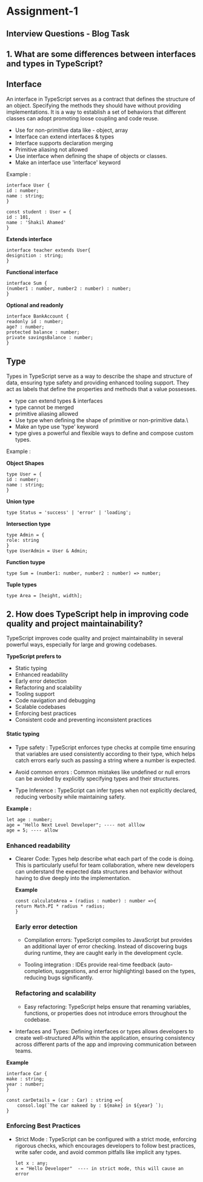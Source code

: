 # Assignment-1

## Interview Questions - Blog Task

## 1. What are some differences between interfaces and types in TypeScript?

## Interface

An interface in TypeScript serves as a contract that defines the structure of an object. Specifying the methods they should have without providing implementations. It is a way to establish a set of behaviors that different classes can adopt promoting loose coupling and code reuse.

- Use for non-primitive data like - object, array
- Interface can extend interfaces & types
- Interface supports declaration merging
- Primitive aliasing not allowed
- Use interface when defining the shape of objects or classes.
- Make an interface use 'interface' keyword

Example :

```
interface User {
id : number;
name : string;
}

const student : User = {
id : 101,
name : 'Shakil Ahamed'
}
```

**Extends interface**

```
interface teacher extends User{
designition : string;
}
```

**Functional interface**

```
interface Sum {
(number1 : number, number2 : number) : number;
}
```

**Optional and readonly**

```
interface BankAccount {
readonly id : number;
age? : number;
protected balance : number;
private savingsBalance : number;
}
```

## Type

Types in TypeScript serve as a way to describe the shape and structure of data, ensuring type safety and providing enhanced tooling support. They act as labels that define the properties and methods that a value possesses.

- type can extend types & interfaces
- type cannot be merged
- primitive aliasing allowed
- Use type when defining the shape of primitive or non-primitive data.\
- Make an type use 'type' keyword
- type gives a powerful and flexible ways to define and compose custom types.

Example :

**Object Shapes**

```
type User = {
id : number;
name : string;
}
```

**Union type**

```
type Status = 'success' | 'error' | 'loading';
```

**Intersection type**

```
type Admin = {
role: string
}
type UserAdmin = User & Admin;
```

**Function tuype**

```
type Sum = (number1: number, number2 : number) => number;
```

**Tuple types**

```
type Area = [height, width];
```

## 2. How does TypeScript help in improving code quality and project maintainability?

TypeScript improves code quality and project maintainability in several powerful ways, especially for large and growing codebases.

**TypeScript prefers to**

- Static typing
- Enhanced readability
- Early error detection
- Refactoring and scalability
- Tooling support
- Code navigation and debugging
- Scalable codebases
- Enforcing best practices
- Consistent code and preventing inconsistent practices

#### Static typing

- Type safety :
  TypeScript enforces type checks at compile time ensuring that variables are used consistently according to their type, which helps catch errors early such as passing a string where a number is expected.

- Avoid common errors :
  Common mistakes like undefined or null errors can be avoided by explicitly specifying types and their structures.

- Type Inference :
  TypeScript can infer types when not explicitly declared, reducing verbosity while maintaining safety.

**Example :**

```
let age : number;
age = 'Hello Next Level Developer"; ---- not alllow
age = 5; ---- allow
```

### Enhanced readability

- Clearer Code:
  Types help describe what each part of the code is doing. This is particularly useful for team collaboration, where new developers can understand the expected data structures and behavior without having to dive deeply into the implementation.

  **Example**

  ```
  const calculateArea = (radius : number) : number =>{
  return Math.PI * radius * radius;
  }
  ```

  ### Early error detection

  - Compilation errors:
    TypeScript compiles to JavaScript but provides an additional layer of error checking. Instead of discovering bugs during runtime, they are caught early in the development cycle.

  - Tooling integration :
    IDEs provide real-time feedback (auto-completion, suggestions, and error highlighting) based on the types, reducing bugs significantly.

  ### Refactoring and scalability

  - Easy refactoring:
    TypeScript helps ensure that renaming variables, functions, or properties does not introduce errors throughout the codebase.

- Interfaces and Types:
  Defining interfaces or types allows developers to create well-structured APIs within the application, ensuring consistency across different parts of the app and improving communication between teams.

**Example**

```
interface Car {
make : string;
year : number;
}

const carDetails = (car : Car) : string =>{
    consol.log(`The car makeed by : ${make} in ${year} `);
}
```

### Enforcing Best Practices

- Strict Mode :
  TypeScript can be configured with a strict mode, enforcing rigorous checks, which encourages developers to follow best practices, write safer code, and avoid common pitfalls like implicit any types.

  ```
  let x : any;
  x = "Hello Developer"  ---- in strict mode, this will cause an error
  ```
